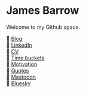 # James Barrow

Welcome to my Github space.

:green_book:  [Blog](https://github.com/jamiebarrow/area_blog)  
:office:      [LinkedIn](https://www.linkedin.com/in/jamesbarrow1984)  
:necktie:     [CV](https://jamie-barrow.wixsite.com/curriculum-vitae)  
:calendar:    [Time buckets](time-buckets.md)  
:muscle:      [Motivation](motivation.md)  
:scroll:      [Quotes](quotes.md)  
:elephant:      [Mastodon](https://fosstodon.org/@jamiebarrow)  
:butterfly:      [Bluesky](https://bsky.app/profile/jamiebarrow.bsky.social)  
<!---:books:  [Training](https://github.com/jamiebarrow/training)  --->
<!--- emoji list: https://gist.github.com/rxaviers/7360908 --->
